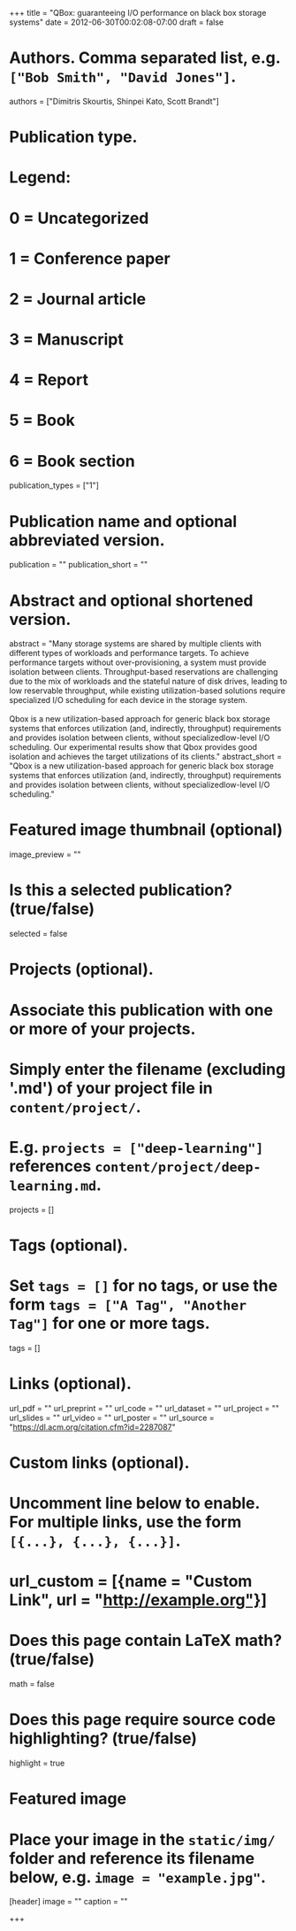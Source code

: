+++
title = "QBox: guaranteeing I/O performance on black box storage systems"
date = 2012-06-30T00:02:08-07:00
draft = false

# Authors. Comma separated list, e.g. `["Bob Smith", "David Jones"]`.
authors = ["Dimitris Skourtis, Shinpei Kato, Scott Brandt"]

# Publication type.
# Legend:
# 0 = Uncategorized
# 1 = Conference paper
# 2 = Journal article
# 3 = Manuscript
# 4 = Report
# 5 = Book
# 6 = Book section
publication_types = ["1"]

# Publication name and optional abbreviated version.
publication = ""
publication_short = ""

# Abstract and optional shortened version.
abstract = "Many storage systems are shared by multiple clients with different types of workloads and performance targets. To achieve performance targets without over-provisioning, a system must provide isolation between clients. Throughput-based reservations are challenging due to the mix of workloads and the stateful nature of disk drives, leading to low reservable throughput, while existing utilization-based solutions require specialized I/O scheduling for each device in the storage system. <br/> <br/> Qbox is a new utilization-based approach for generic black box storage systems that enforces utilization (and, indirectly, throughput) requirements and provides isolation between clients, without specializedlow-level I/O scheduling. Our experimental results show that Qbox provides good isolation and achieves the target utilizations of its clients."
abstract_short = "Qbox is a new utilization-based approach for generic black box storage systems that enforces utilization (and, indirectly, throughput) requirements and provides isolation between clients, without specializedlow-level I/O scheduling."

# Featured image thumbnail (optional)
image_preview = ""

# Is this a selected publication? (true/false)
selected = false

# Projects (optional).
#   Associate this publication with one or more of your projects.
#   Simply enter the filename (excluding '.md') of your project file in `content/project/`.
#   E.g. `projects = ["deep-learning"]` references `content/project/deep-learning.md`.
projects = []

# Tags (optional).
#   Set `tags = []` for no tags, or use the form `tags = ["A Tag", "Another Tag"]` for one or more tags.
tags = []

# Links (optional).
url_pdf = ""
url_preprint = ""
url_code = ""
url_dataset = ""
url_project = ""
url_slides = ""
url_video = ""
url_poster = ""
url_source = "https://dl.acm.org/citation.cfm?id=2287087"

# Custom links (optional).
#   Uncomment line below to enable. For multiple links, use the form `[{...}, {...}, {...}]`.
# url_custom = [{name = "Custom Link", url = "http://example.org"}]

# Does this page contain LaTeX math? (true/false)
math = false

# Does this page require source code highlighting? (true/false)
highlight = true

# Featured image
# Place your image in the `static/img/` folder and reference its filename below, e.g. `image = "example.jpg"`.
[header]
image = ""
caption = ""

+++
